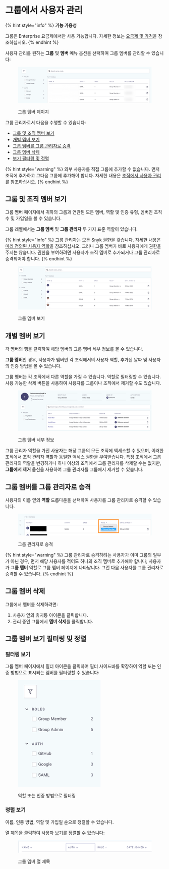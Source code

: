 # 그룹에서 사용자 관리

{% hint style="info" %}
**기능 가용성**

그룹은 Enterprise 요금제에서만 사용 가능합니다. 자세한 정보는 [요금제 및 가격](https://snyk.io/plans/)을 참조하십시오.
{% endhint %}

사용자 관리를 원하는 **그룹** 및 **멤버** 메뉴 옵션을 선택하여 그룹 멤버를 관리할 수 있습니다:

<figure><img src="../../../.gitbook/assets/snyk-group-member.png" alt="그룹 멤버 관리 인터페이스"><figcaption><p>그룹 멤버 페이지</p></figcaption></figure>

그룹 관리자로서 다음을 수행할 수 있습니다:

- [그룹 및 조직 멤버 보기](manage-users-in-a-group.md#view-group-and-organization-members)
- [개별 멤버 보기](manage-users-in-a-group.md#view-individual-members)
- [그룹 멤버를 그룹 관리자로 승격](manage-users-in-a-group.md#promote-a-group-member-to-a-group-admin)
- [그룹 멤버 삭제](manage-users-in-a-group.md#delete-group-members)
- [보기 필터링 및 정렬](manage-users-in-a-group.md#filter-and-sort-views-of-group-members)

{% hint style="warning" %}
외부 사용자를 직접 그룹에 추가할 수 없습니다. 먼저 조직에 추가하고 그다음 그룹에 추가해야 합니다. 자세한 내용은 [조직에서 사용자 관리](../organizations/manage-users-in-organizations.md)를 참조하십시오.
{% endhint %}

## 그룹 및 조직 멤버 보기

그룹 멤버 페이지에서 귀하의 그룹과 연관된 모든 멤버, 역할 및 인증 유형, 멤버인 조직 수 및 가입일을 볼 수 있습니다.

그룹 레벨에서는 **그룹 멤버** 및 **그룹 관리자** 두 가지 표준 역할이 있습니다.

{% hint style="info" %}
그룹 관리자는 모든 Snyk 권한을 갖습니다. 자세한 내용은 [미리 정의된 사용자 역할](../../user-roles/pre-defined-roles.md)을 참조하십시오. 그러나 그룹 멤버가 바로 사용자에게 권한을 주지는 않습니다. 권한을 부여하려면 사용자가 조직 멤버로 추가되거나 그룹 관리자로 승격되어야 합니다.
{% endhint %}

<figure><img src="../../../.gitbook/assets/image (250) (1).png" alt="그룹 멤버 보기"><figcaption><p>그룹 멤버 보기</p></figcaption></figure>

## 개별 멤버 보기

각 멤버의 행을 클릭하여 해당 멤버의 그룹 멤버 세부 정보를 볼 수 있습니다.

**그룹 멤버**인 경우, 사용자가 멤버인 각 조직에서의 사용자 역할, 추가된 날짜 및 사용자의 인증 방법을 볼 수 있습니다.

그룹 멤버는 각 조직에서 다른 역할을 가질 수 있습니다. 역할로 필터링할 수 있습니다. 사용 가능한 삭제 버튼을 사용하여 사용자를 그룹이나 조직에서 제거할 수도 있습니다.

<figure><img src="../../../.gitbook/assets/image (19) (2) (1).png" alt="그룹 멤버 세부 정보"><figcaption><p>그룹 멤버 세부 정보</p></figcaption></figure>

그룹 관리자 역할을 가진 사용자는 해당 그룹의 모든 조직에 액세스할 수 있으며, 이러한 조직에서 조직 관리자 역할과 동일한 액세스 권한을 부여받습니다. 특정 조직에서 그룹 관리자의 역할을 변경하거나 하나 이상의 조직에서 그룹 관리자를 삭제할 수는 없지만, **그룹에서 제거** 옵션을 사용하여 그룹 관리자를 그룹에서 제거할 수 있습니다.

## 그룹 멤버를 그룹 관리자로 승격

사용자의 이름 옆의 **역할** 드롭다운을 선택하여 사용자를 그룹 관리자로 승격할 수 있습니다.

<figure><img src="../../../.gitbook/assets/Screenshot 2022-08-09 at 12.40.00.png" alt="그룹 관리자로 승격"><figcaption><p>그룹 관리자로 승격</p></figcaption></figure>

{% hint style="warning" %}
그룹 관리자로 승격하려는 사용자가 이미 그룹의 일부가 아닌 경우, 먼저 해당 사용자를 적어도 하나의 조직 멤버로 추가해야 합니다; 사용자가 **그룹 멤버** 역할로 그룹 멤버 페이지에 나타납니다. 그런 다음 사용자를 그룹 관리자로 승격할 수 있습니다.
{% endhint %}

## 그룹 멤버 삭제

그룹에서 멤버를 삭제하려면:

1. 사용자 옆의 휴지통 아이콘을 클릭합니다.
2. 관리 중인 그룹에서 **멤버 삭제**를 클릭합니다.

## 그룹 멤버 보기 필터링 및 정렬

### 필터링 보기

그룹 멤버 페이지에서 필터 아이콘을 클릭하여 필터 사이드바를 확장하여 역할 또는 인증 방법으로 표시되는 멤버를 필터링할 수 있습니다:

<figure><img src="../../../.gitbook/assets/Screenshot 2022-04-26 at 06.33.04.png" alt="역할 또는 인증 방법으로 필터링"><figcaption><p>역할 또는 인증 방법으로 필터링</p></figcaption></figure>

### 정렬 보기

이름, 인증 방법, 역할 및 가입일 순으로 정렬할 수 있습니다.

열 제목을 클릭하여 사용자 보기를 정렬할 수 있습니다:

<figure><img src="../../../.gitbook/assets/Screenshot 2022-03-11 at 09.01.07.png" alt="그룹 멤버 열 제목"><figcaption><p>그룹 멤버 열 제목</p></figcaption></figure>